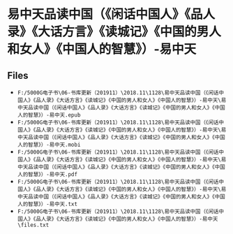 # 易中天品读中国（《闲话中国人》《品人录》《大话方言》《读城记》《中国的男人和女人》《中国人的智慧》）-易中天

## Files

- `F:/5000G电子书\06-书库更新（201911）\2018.11\1128\易中天品读中国（《闲话中国人》《品人录》《大话方言》《读城记》《中国的男人和女人》《中国人的智慧》）-易中天\易中天品读中国（《闲话中国人》《品人录》《大话方言》《读城记》《中国的男人和女人》《中国人的智慧》）-易中天.epub`
- `F:/5000G电子书\06-书库更新（201911）\2018.11\1128\易中天品读中国（《闲话中国人》《品人录》《大话方言》《读城记》《中国的男人和女人》《中国人的智慧》）-易中天\易中天品读中国（《闲话中国人》《品人录》《大话方言》《读城记》《中国的男人和女人》《中国人的智慧》）-易中天.mobi`
- `F:/5000G电子书\06-书库更新（201911）\2018.11\1128\易中天品读中国（《闲话中国人》《品人录》《大话方言》《读城记》《中国的男人和女人》《中国人的智慧》）-易中天\易中天品读中国（《闲话中国人》《品人录》《大话方言》《读城记》《中国的男人和女人》《中国人的智慧》）-易中天.pdf`
- `F:/5000G电子书\06-书库更新（201911）\2018.11\1128\易中天品读中国（《闲话中国人》《品人录》《大话方言》《读城记》《中国的男人和女人》《中国人的智慧》）-易中天\易中天品读中国（《闲话中国人》《品人录》《大话方言》《读城记》《中国的男人和女人》《中国人的智慧》）-易中天.txt`
- `F:/5000G电子书\06-书库更新（201911）\2018.11\1128\易中天品读中国（《闲话中国人》《品人录》《大话方言》《读城记》《中国的男人和女人》《中国人的智慧》）-易中天\files.txt`
